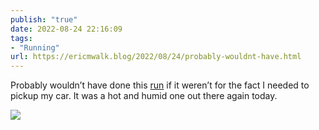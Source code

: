 ```yaml
---
publish: "true"
date: 2022-08-24 22:16:09
tags:
- "Running"
url: https://ericmwalk.blog/2022/08/24/probably-wouldnt-have.html
---
```

Probably wouldn’t have done this [run](http://www.strava.com/activities/7694401376) if it weren’t for the fact I needed to pickup my car. It was a hot and humid one out there again today.


![](https://ericmwalk.blog/uploads/2022/87034a06e5.jpg)